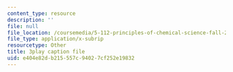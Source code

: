 ```yaml
---
content_type: resource
description: ''
file: null
file_location: /coursemedia/5-112-principles-of-chemical-science-fall-2005/e404e82db215557c94027cf252e19832_ZRxwArdDnac.vtt
file_type: application/x-subrip
resourcetype: Other
title: 3play caption file
uid: e404e82d-b215-557c-9402-7cf252e19832
---
```


